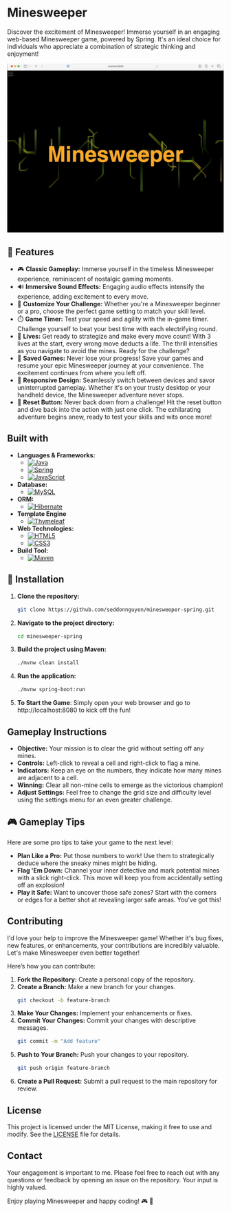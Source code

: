# Minesweeper
Discover the excitement of Minesweeper! Immerse yourself in an engaging web-based Minesweeper game, powered by Spring. It's an ideal choice for individuals who appreciate a combination of strategic thinking and enjoyment!

![Minesweeper Demo](minesweeper-demo.gif)

## 🚀 Features
- 🎮 **Classic Gameplay:** Immerse yourself in the timeless Minesweeper experience, reminiscent of nostalgic gaming moments.
- 🔊 **Immersive Sound Effects:** Engaging audio effects intensify the experience, adding excitement to every move.
- 📏 **Customize Your Challenge:** Whether you're a Minesweeper beginner or a pro, choose the perfect game setting to match your skill level.
- ⏱️ **Game Timer:** Test your speed and agility with the in-game timer. Challenge yourself to beat your best time with each electrifying round.
- 💖 **Lives:** Get ready to strategize and make every move count! With 3 lives at the start, every wrong move deducts a life. The thrill intensifies as you navigate to avoid the mines. Ready for the challenge?
- 💾 **Saved Games:** Never lose your progress! Save your games and resume your epic Minesweeper journey at your convenience. The excitement continues from where you left off.
- 📱 **Responsive Design:** Seamlessly switch between devices and savor uninterrupted gameplay. Whether it's on your trusty desktop or your handheld device, the Minesweeper adventure never stops.
- 🔄 **Reset Button:** Never back down from a challenge! Hit the reset button and dive back into the action with just one click. The exhilarating adventure begins anew, ready to test your skills and wits once more!

## Built with
- **Languages & Frameworks:** 
  - [![Java](https://img.shields.io/badge/Java-%23ED8B00.svg?style=flat&logo=java&logoColor=white)](https://dev.java/)
  - [![Spring](https://img.shields.io/badge/Spring-%236DB33F.svg?style=flat&logo=spring&logoColor=white)](https://spring.io/)
  - [![JavaScript](https://img.shields.io/badge/JavaScript-%23F7DF1E.svg?style=flat&logo=javascript&logoColor=black)](https://www.javascript.com/)
- **Database:**
  - [![MySQL](https://img.shields.io/badge/MySQL-%234479A1.svg?style=flat&logo=mysql&logoColor=white)](https://www.mysql.com/)
- **ORM:**
  - [![Hibernate](https://img.shields.io/badge/Hibernate-%23992774.svg?style=flat&logo=hibernate&logoColor=white)](https://hibernate.org/)
- **Template Engine**
  - [![Thymeleaf](https://img.shields.io/badge/Thymeleaf-005F0F?style=flat&logo=thymeleaf&logoColor=white)](https://www.thymeleaf.org/)
- **Web Technologies:** 
  - [![HTML5](https://img.shields.io/badge/HTML5-%23E34F26.svg?style=flat&logo=html5&logoColor=white)](https://developer.mozilla.org/en-US/docs/Web/HTML)
  - [![CSS3](https://img.shields.io/badge/CSS3-%231572B6.svg?style=flat&logo=css3&logoColor=white)](https://developer.mozilla.org/en-US/docs/Web/CSS)
- **Build Tool:**
  - [![Maven](https://img.shields.io/badge/Maven-C71A36?style=flat&logo=apache-maven&logoColor=white)](https://maven.apache.org/)

## 📝 Installation
1. **Clone the repository:**
   ```bash
   git clone https://github.com/seddonnguyen/minesweeper-spring.git
   ```
2. **Navigate to the project directory:**
   ```bash
   cd minesweeper-spring
   ```
3. **Build the project using Maven:**
   ```bash
   ./mvnw clean install
   ```
4. **Run the application:**
   ```bash
   ./mvnw spring-boot:run
   ```
5. **To Start the Game**: Simply open your web browser and go to http://localhost:8080 to kick off the fun!

## Gameplay Instructions
- **Objective:** Your mission is to clear the grid without setting off any mines.
- **Controls:** Left-click to reveal a cell and right-click to flag a mine.
- **Indicators:** Keep an eye on the numbers, they indicate how many mines are adjacent to a cell.
- **Winning:** Clear all non-mine cells to emerge as the victorious champion!
- **Adjust Settings:** Feel free to change the grid size and difficulty level using the settings menu for an even greater challenge.

## 🎮 Gameplay Tips
Here are some pro tips to take your game to the next level:
- **Plan Like a Pro:** Put those numbers to work! Use them to strategically deduce where the sneaky mines might be hiding.
- **Flag 'Em Down:** Channel your inner detective and mark potential mines with a slick right-click. This move will keep you from accidentally setting off an explosion!
- **Play it Safe:** Want to uncover those safe zones? Start with the corners or edges for a better shot at revealing larger safe areas. You've got this!

## Contributing
I'd love your help to improve the Minesweeper game! Whether it's bug fixes, new features, or enhancements, your contributions are incredibly valuable. Let's make Minesweeper even better together!

Here’s how you can contribute:
1. **Fork the Repository:** Create a personal copy of the repository.
2. **Create a Branch:** Make a new branch for your changes.
   ```bash
   git checkout -b feature-branch
   ```
3. **Make Your Changes:** Implement your enhancements or fixes.
4. **Commit Your Changes:** Commit your changes with descriptive messages.
   ```bash
   git commit -m "Add feature"
   ```
5. **Push to Your Branch:** Push your changes to your repository.
   ```bash
   git push origin feature-branch
   ```
6. **Create a Pull Request:** Submit a pull request to the main repository for review.

## License
This project is licensed under the MIT License, making it free to use and modify. See the [LICENSE](https://github.com/seddonnguyen/minesweeper-spring/blob/main/LICENSE) file for details.

## Contact
Your engagement is important to me. Please feel free to reach out with any questions or feedback by opening an issue on the repository. Your input is highly valued.

Enjoy playing Minesweeper and happy coding! 🎮 🎉
